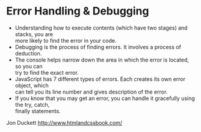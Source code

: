 # Error Handling & Debugging  
- Understanding how to execute contents (which have two stages) and stacks, you are  
more likely to find the error in your code.  
- Debugging is the process of finding errors. It involves a process of deduction.  
- The console helps narrow down the area in which the error is located, so you can  
try to find the exact error.  
-  JavaScript has 7 different types of errors. Each creates its own error object, which  
can tell you its line number and gives  description of the error.  
- If you know that you may get an error, you can handle it gracefully using the try, catch,  
finally statements.  

Jon Duckett http://www.htmlandcssbook.com/
